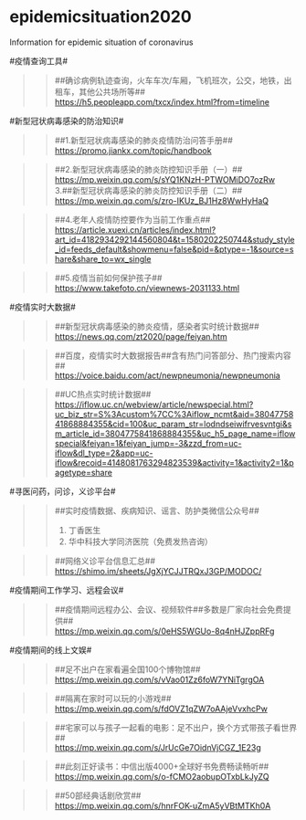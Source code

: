 # epidemicsituation2020  
Information for epidemic situation of coronavirus  

#疫情查询工具#  
>>##确诊病例轨迹查询，火车车次/车厢，飞机班次，公交，地铁，出租车，其他公共场所等##  
>>https://h5.peopleapp.com/txcx/index.html?from=timeline

#新型冠状病毒感染的防治知识#  
>>##1.新型冠状病毒感染的肺炎疫情防治问答手册##  
>>https://promo.jiankx.com/topic/handbook

>>##2.新型冠状病毒感染的肺炎防控知识手册（一）##  
>>https://mp.weixin.qq.com/s/sYQ1KNzH-PTWOMiDO7ozRw  
>>3.##新型冠状病毒感染的肺炎防控知识手册（二）##  
>>https://mp.weixin.qq.com/s/zro-IKUz_BJ1Hz8WwHyHaQ

>>##4.老年人疫情防控要作为当前工作重点##  
>>https://article.xuexi.cn/articles/index.html?art_id=4182934292144560804&t=1580202250744&study_style_id=feeds_default&showmenu=false&pid=&ptype=-1&source=share&share_to=wx_single

>>##5.疫情当前如何保护孩子##  
>>https://www.takefoto.cn/viewnews-2031133.html

#疫情实时大数据#  
>>##新型冠状病毒感染的肺炎疫情，感染者实时统计数据##  
>>https://news.qq.com/zt2020/page/feiyan.htm

>>##百度，疫情实时大数据报告##含有热门问答部分、热门搜索内容##  
>>https://voice.baidu.com/act/newpneumonia/newpneumonia

>>##UC热点实时统计数据##  
>>https://iflow.uc.cn/webview/article/newspecial.html?uc_biz_str=S%3Acustom%7CC%3Aiflow_ncmt&aid=3804775841868884355&cid=100&uc_param_str=lodndseiwifrvesvntgi&sm_article_id=3804775841868884355&uc_h5_page_name=iflowspecial&feiyan=1&feiyan_jump=-3&zzd_from=uc-iflow&dl_type=2&app=uc-iflow&recoid=4148081763294823539&activity=1&activity2=1&pagetype=share

#寻医问药，问诊，义诊平台#  
>>##实时疫情数据、疾病知识、谣言、防护类微信公众号##  
>>1. 丁香医生  
>>2. 华中科技大学同济医院（免费发热咨询）  

>>##网络义诊平台信息汇总##   
>>https://shimo.im/sheets/JgXjYCJJTRQxJ3GP/MODOC/

#疫情期间工作学习、远程会议#  
>>##疫情期间远程办公、会议、视频软件##多数是厂家向社会免费提供##  
>>https://mp.weixin.qq.com/s/0eHS5WGUo-8q4nHJZppRFg


#疫情期间的线上文娱#
>>##足不出户在家看遍全国100个博物馆##   
>>https://mp.weixin.qq.com/s/vVao01Zz6foW7YNiTgrgOA

>>##隔离在家时可以玩的小游戏##  
>>https://mp.weixin.qq.com/s/fdOVZ1qZW7oAAjeVvxhcPw

>>##宅家可以与孩子一起看的电影：足不出户，换个方式带孩子看世界##   
>>https://mp.weixin.qq.com/s/JrUcGe7OidnVjCGZ_1E23g

>>##此刻正好读书：中信出版4000+全球好书免费畅读畅听##   
>>https://mp.weixin.qq.com/s/o-fCMO2aobupOTxbLkJyZQ

>>##50部经典话剧欣赏##  
>>https://mp.weixin.qq.com/s/hnrFOK-uZmA5yVBtMTKh0A


